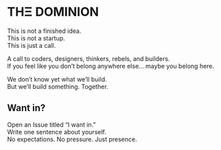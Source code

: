 # THΞ DOMINION

This is not a finished idea.  
This is not a startup.  
This is just a call.

A call to coders, designers, thinkers, rebels, and builders.  
If you feel like you don’t belong anywhere else... maybe you belong here.

We don’t know yet what we’ll build.  
But we’ll build something. Together.

## Want in?

Open an Issue titled “I want in.”  
Write one sentence about yourself.  
No expectations. No pressure. Just presence.
